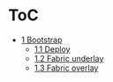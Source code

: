 # ToC
* [1 Bootstrap](1-Bootstrap.md#1-bootstrap)
  * [1.1 Deploy](1-Bootstrap.md#11-deploy)
  * [1.2 Fabric underlay](1-Bootstrap.md#12-fabric-underlay)
  * [1.3 Fabric overlay](1-Bootstrap.md#13-fabric-overlay)

